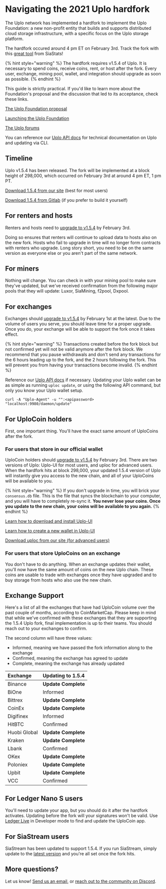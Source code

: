 # Navigating the 2021 Uplo hardfork

The Uplo network has implemented a hardfork to implement the Uplo Foundation: a new non-profit entity that builds and supports distributed cloud storage infrastructure, with a specific focus on the Uplo storage platform.

The hardfork occured around 4 pm ET on February 3rd. Track the fork with this [great tool](https://uplostats.info/fork) from SiaStats!

{% hint style="warning" %}
The hardfork requires v1.5.4 of Uplo. It is necessary to spend coins, receive coins, rent, or host after the fork. Every user, exchange, mining pool, wallet, and integration should upgrade as soon as possible.
{% endhint %}

This guide is strictly practical. If you'd like to learn more about the Foundation's proposal and the discussion that led to its acceptance, check these links.

[The Uplo Foundation proposal](https://www.reddit.com/r/uplocoin/comments/iox6ly/proposal_the_uplo_foundation/)

[Launching the Uplo Foundation](https://blog.uplo.tech/launching-the-uplo-foundation-ee47dfab4d2c)

[The Uplo forums](https://forum.uplo.tech)

You can reference our [Uplo API docs](https://uplo.tech/docs/) for technical documentation on Uplo and updating via CLI.

## Timeline

Uplo v1.5.4 has been released. The fork will be implemented at a block height of 298,000, which occurred on February 3rd at around 4 pm ET, 1 pm PT.

[Download 1.5.4 from our site](https://uplo.tech/get-started) \(best for most users\)

[Download 1.5.4 from Gitlab](https://github.com/uplo-tech/uplo/-/releases) \(if you prefer to build it yourself\)

## For renters and hosts

Renters and hosts need to [upgrade to v1.5.4](https://uplo.tech/get-started) by February 3rd.

Doing so ensures that renters will continue to upload data to hosts also on the new fork. Hosts who fail to upgrade in time will no longer form contracts with renters who upgrade. Long story short, you need to be on the same version as everyone else or you aren't part of the same network.

## For miners

Nothing will change. You can check in with your mining pool to make sure they've updated, but we've received confirmation from the following major pools that they will update: Luxor, SiaMining, f2pool, Dxpool.

## For exchanges

Exchanges should [upgrade to v1.5.4](https://uplo.tech/get-started) by February 1st at the latest. Due to the volume of users you serve, you should leave time for a proper upgrade. Once you do, your exchange will be able to support the fork once it takes effect.

{% hint style="warning" %}
Transactions created before the fork block but not confirmed yet will not be valid anymore after the fork block. We recommend that you pause withdrawals and don't send any transactions for the 6 hours leading up to the fork, and the 2 hours following the fork. This will prevent you from having your transactions become invalid.
{% endhint %}

Reference our [Uplo API docs](https://uplo.tech/docs/) if necessary. Updating your Uplo wallet can be as simple as running `uploc update`, or using the following API command, but only you know your Uplo wallet setup.

```text
curl -A "Uplo-Agent" -u "":<apipassword> "localhost:9980/daemon/update"
```

## For UploCoin holders

First, one important thing. You'll have the exact same amount of UploCoins after the fork.

### For users that store in our official wallet

UploCoin holders should [upgrade to v1.5.4](https://uplo.tech/get-started) by February 3rd. There are two versions of Uplo: Uplo-UI for most users, and uploc for advanced users. When the hardfork hits at block 298,000, your updated 1.5.4 version of Uplo will instantly give you access to the new chain, and all of your UploCoins will be available to you.

{% hint style="warning" %}
If you don't upgrade in time, you will brick your `consensus.db` file. This is the file that syncs the blockchain to your computer, and you will have to completely re-sync it. **You never lose your coins. Once you update to the new chain, your coins will be available to you again.**
{% endhint %}

[Learn how to download and install Uplo-UI](../your-uplo-wallet/uplo-ui-faqs/how-to-download-and-install-uplo-ui.md)

[Learn how to create a new wallet in Uplo-UI](../your-uplo-wallet/uplo-ui-faqs/how-to-make-a-new-wallet-in-uplo-ui.md)

[Download uploc from our site \(for advanced users\)](http://uplo.tech/get-started)

### For users that store UploCoins on an exchange

You don't have to do anything. When an exchange updates their wallet, you'll now have the same amount of coins on the new Uplo chain. These coins are usable to trade with exchanges once they have upgraded and to buy storage from hosts who also use the new chain.

## Exchange Support

Here's a list of all the exchanges that have had UploCoin volume over the past couple of months, according to CoinMarketCap. Please keep in mind that while we've confirmed with these exchanges that they are supporting the 1.5.4 Uplo fork, final implementation is up to their teams. You should reach out to your exchanges to confirm.

The second column will have three values:

* Informed, meaning we have passed the fork information along to the exchange
* Confirmed, meaning the exchange has agreed to update
* Complete, meaning the exchange has already updated

| Exchange | Updating to 1.5.4 |
| :--- | :--- |
| Binance | **Update Complete** |
| BiOne | Informed |
| Bittrex | **Update Complete** |
| CoinEx | **Update Complete** |
| Digifinex | Informed |
| HitBTC | Confirmed |
| Huobi Global | **Update Complete** |
| Kraken | **Update Complete** |
| Lbank | Confirmed |
| OKex | **Update Complete** |
| Poloniex | **Update Complete** |
| Upbit | **Update Complete** |
| VCC | Confirmed |

## For Ledger Nano S users

You'll need to update your app, but you should do it after the hardfork activates. Updating before the fork will your signatures won't be valid. Use [Ledger Live](../uplo-integrations/using-the-uplo-ledger-nano-s-app.md#install_the_uplo_ledger_nano_s_app) in Developer mode to find and update the UploCoin app.

## For SiaStream users

SiaStream has been updated to support 1.5.4. If you run SiaStream, simply update to the [latest version](https://uplostream.tech) and you're all set once the fork hits.

## More questions?

Let us know! [Send us an email](mailto:hello@uplo.tech), or [reach out to the community on Discord](https://discord.gg/uplo).


